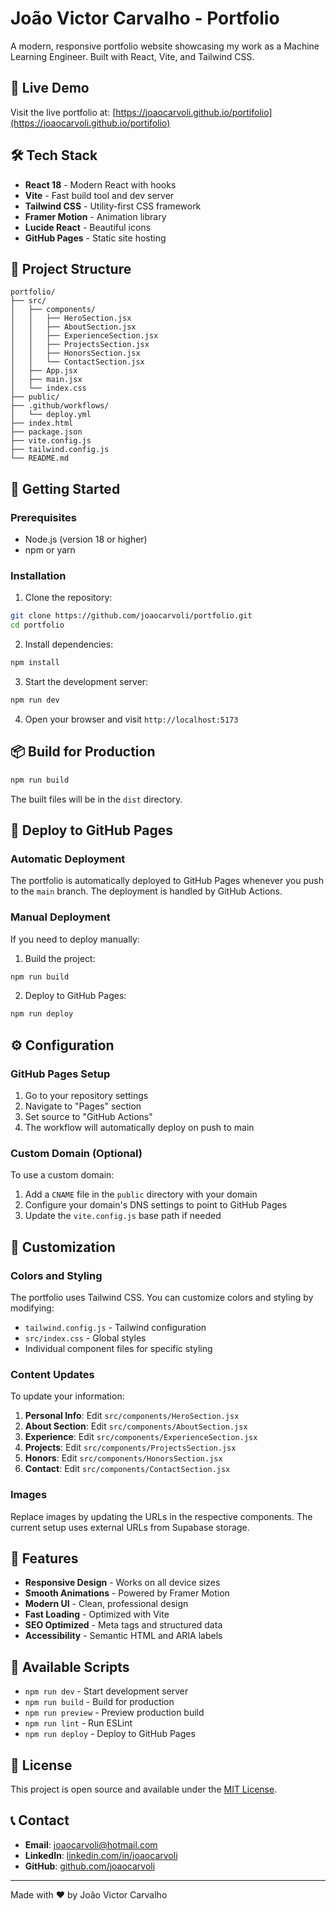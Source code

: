 # João Victor Carvalho - Portfolio

A modern, responsive portfolio website showcasing my work as a Machine Learning Engineer. Built with React, Vite, and Tailwind CSS.

## 🚀 Live Demo

Visit the live portfolio at: [https://joaocarvoli.github.io/portifolio](https://joaocarvoli.github.io/portifolio)

## 🛠️ Tech Stack

- **React 18** - Modern React with hooks
- **Vite** - Fast build tool and dev server
- **Tailwind CSS** - Utility-first CSS framework
- **Framer Motion** - Animation library
- **Lucide React** - Beautiful icons
- **GitHub Pages** - Static site hosting

## 📁 Project Structure

```
portfolio/
├── src/
│   ├── components/
│   │   ├── HeroSection.jsx
│   │   ├── AboutSection.jsx
│   │   ├── ExperienceSection.jsx
│   │   ├── ProjectsSection.jsx
│   │   ├── HonorsSection.jsx
│   │   └── ContactSection.jsx
│   ├── App.jsx
│   ├── main.jsx
│   └── index.css
├── public/
├── .github/workflows/
│   └── deploy.yml
├── index.html
├── package.json
├── vite.config.js
├── tailwind.config.js
└── README.md
```

## 🚀 Getting Started

### Prerequisites

- Node.js (version 18 or higher)
- npm or yarn

### Installation

1. Clone the repository:
```bash
git clone https://github.com/joaocarvoli/portfolio.git
cd portfolio
```

2. Install dependencies:
```bash
npm install
```

3. Start the development server:
```bash
npm run dev
```

4. Open your browser and visit `http://localhost:5173`

## 📦 Build for Production

```bash
npm run build
```

The built files will be in the `dist` directory.

## 🚀 Deploy to GitHub Pages

### Automatic Deployment

The portfolio is automatically deployed to GitHub Pages whenever you push to the `main` branch. The deployment is handled by GitHub Actions.

### Manual Deployment

If you need to deploy manually:

1. Build the project:
```bash
npm run build
```

2. Deploy to GitHub Pages:
```bash
npm run deploy
```

## ⚙️ Configuration

### GitHub Pages Setup

1. Go to your repository settings
2. Navigate to "Pages" section
3. Set source to "GitHub Actions"
4. The workflow will automatically deploy on push to main

### Custom Domain (Optional)

To use a custom domain:

1. Add a `CNAME` file in the `public` directory with your domain
2. Configure your domain's DNS settings to point to GitHub Pages
3. Update the `vite.config.js` base path if needed

## 🎨 Customization

### Colors and Styling

The portfolio uses Tailwind CSS. You can customize colors and styling by modifying:

- `tailwind.config.js` - Tailwind configuration
- `src/index.css` - Global styles
- Individual component files for specific styling

### Content Updates

To update your information:

1. **Personal Info**: Edit `src/components/HeroSection.jsx`
2. **About Section**: Edit `src/components/AboutSection.jsx`
3. **Experience**: Edit `src/components/ExperienceSection.jsx`
4. **Projects**: Edit `src/components/ProjectsSection.jsx`
5. **Honors**: Edit `src/components/HonorsSection.jsx`
6. **Contact**: Edit `src/components/ContactSection.jsx`

### Images

Replace images by updating the URLs in the respective components. The current setup uses external URLs from Supabase storage.

## 📱 Features

- **Responsive Design** - Works on all device sizes
- **Smooth Animations** - Powered by Framer Motion
- **Modern UI** - Clean, professional design
- **Fast Loading** - Optimized with Vite
- **SEO Optimized** - Meta tags and structured data
- **Accessibility** - Semantic HTML and ARIA labels

## 🔧 Available Scripts

- `npm run dev` - Start development server
- `npm run build` - Build for production
- `npm run preview` - Preview production build
- `npm run lint` - Run ESLint
- `npm run deploy` - Deploy to GitHub Pages

## 📄 License

This project is open source and available under the [MIT License](LICENSE).

## 📞 Contact

- **Email**: joaocarvoli@hotmail.com
- **LinkedIn**: [linkedin.com/in/joaocarvoli](https://linkedin.com/in/joaocarvoli)
- **GitHub**: [github.com/joaocarvoli](https://github.com/joaocarvoli)

---

Made with ❤️ by João Victor Carvalho
